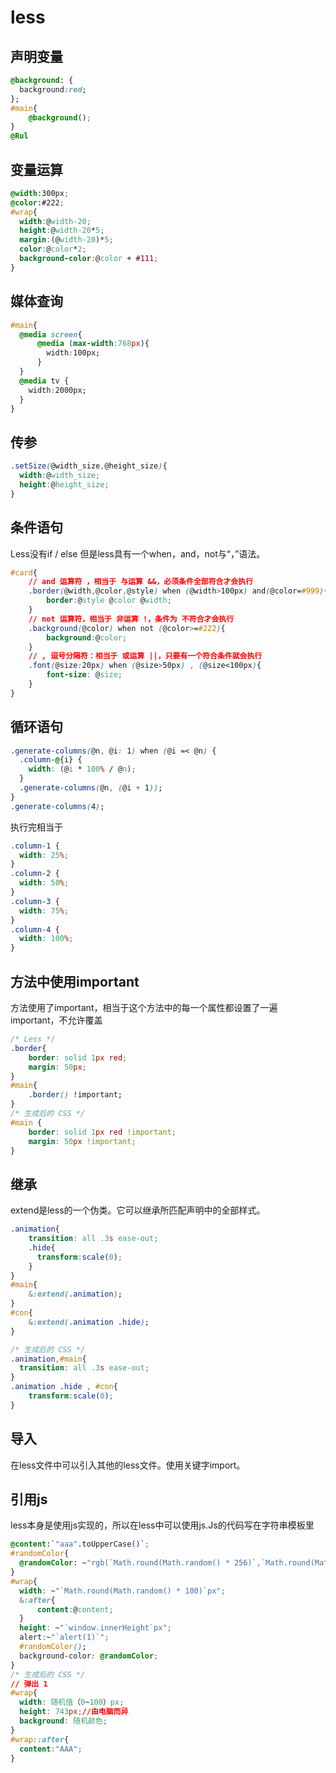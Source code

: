 # less

## 声明变量

```css
@background: {
  background:red;
};
#main{
    @background();
}
@Rul
```

## 变量运算

```css
@width:300px;
@color:#222;
#wrap{
  width:@width-20;
  height:@width-20*5;
  margin:(@width-20)*5;
  color:@color*2;
  background-color:@color + #111;
}
```

## 媒体查询

```css
#main{
  @media screen{
      @media (max-width:768px){
        width:100px;
      }
  }
  @media tv {
    width:2000px;
  }
}
```

## 传参

```css
.setSize(@width_size,@height_size){
  width:@width_size;
  height:@height_size;
}
```

## 条件语句

Less没有if / else 但是less具有一个when，and，not与“，”语法。

```css
#card{
    // and 运算符 ，相当于 与运算 &&，必须条件全部符合才会执行
    .border(@width,@color,@style) when (@width>100px) and(@color=#999){
        border:@style @color @width;
    }
    // not 运算符，相当于 非运算 !，条件为 不符合才会执行
    .background(@color) when not (@color>=#222){
        background:@color;
    }
    // , 逗号分隔符：相当于 或运算 ||，只要有一个符合条件就会执行
    .font(@size:20px) when (@size>50px) , (@size<100px){
        font-size: @size;
    }
}
```

## 循环语句

```css
.generate-columns(@n, @i: 1) when (@i =< @n) {
  .column-@{i} {
    width: (@i * 100% / @n);
  }
  .generate-columns(@n, (@i + 1));
}
.generate-columns(4);
```

执行完相当于

```css
.column-1 {
  width: 25%;
}
.column-2 {
  width: 50%;
}
.column-3 {
  width: 75%;
}
.column-4 {
  width: 100%;
}
```

## 方法中使用important

方法使用了important，相当于这个方法中的每一个属性都设置了一遍important，不允许覆盖

```css
/* Less */
.border{
    border: solid 1px red;
    margin: 50px;
}
#main{
    .border() !important;
}
/* 生成后的 CSS */
#main {
    border: solid 1px red !important;
    margin: 50px !important;
}
```

## 继承

extend是less的一个伪类。它可以继承所匹配声明中的全部样式。

```css
.animation{
    transition: all .3s ease-out;
    .hide{
      transform:scale(0);
    }
}
#main{
    &:extend(.animation);
}
#con{
    &:extend(.animation .hide);
}

/* 生成后的 CSS */
.animation,#main{
  transition: all .3s ease-out;
}
.animation .hide , #con{
    transform:scale(0);
}
```

## 导入

在less文件中可以引入其他的less文件。使用关键字import。

## 引用js

less本身是使用js实现的，所以在less中可以使用js.Js的代码写在字符串模板里

```css
@content:`"aaa".toUpperCase()`;
#randomColor{
  @randomColor: ~"rgb(`Math.round(Math.random() * 256)`,`Math.round(Math.random() * 256)`,`Math.round(Math.random() * 256)`)";
}
#wrap{
  width: ~"`Math.round(Math.random() * 100)`px";
  &:after{
      content:@content;
  }
  height: ~"`window.innerHeight`px";
  alert:~"`alert(1)`";
  #randomColor();
  background-color: @randomColor;
}
/* 生成后的 CSS */
// 弹出 1
#wrap{
  width: 随机值（0~100）px;
  height: 743px;//由电脑而异
  background: 随机颜色;
}
#wrap::after{
  content:"AAA";
}
```
